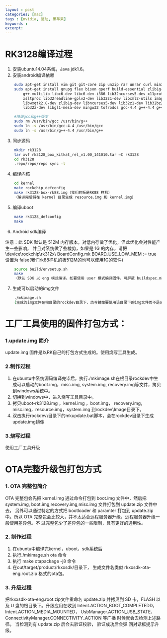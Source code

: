 ```yaml
---
layout : post
categories: [mac]
tags : [nvidia, 驱动, 黑苹果]
keywords :
excerpt:
---
```



# RK3128编译过程
1. 安装ubuntu14.04系统，Java jdk1.6。
2. 安装android编译依赖

```sh
	sudo apt-get install vim git git-core zip unzip rar unrar curl minicom valgrind gawk
	sudo apt-get install gnupg flex bison gperf build-essential zlib1g-dev gcc-multilib \
        g++-multilib libc6-dev libc6-dev-i386 lib32ncurses5-dev x11proto-core-dev libx11-dev \
        xsltproc lib32readline-gplv2-dev lib32z1-dev libxml2-utils imagemagick lzop libesd0-dev \
        libwxgtk2.8-dev zlib1g-dev libncurses5-dev lib32z1-dev lib32bz2-dev lib32ncurses5-dev \
        lib32z-dev libgl1-mesa-dev mingw32 tofrodos gcc-4.4 g++-4.4 g++-4.4-multilib

    #降级gcc和g++版本
	sudo rm /usr/bin/gcc /usr/bin/g++
	sudo ln -s /usr/bin/gcc-4.4 /usr/bin/gcc
	sudo ln -s /usr/bin/g++-4.4 /usr/bin/g++
```

3. 同步源码

```sh
    mkdir rk3128
    tar xvf rk3128_box_kitkat_rel_v1.00_141010.tar –C rk3128
    cd rk3128
    .repo/repo/repo sync -l
```

4. 编译内核

```sh
    cd kernel
    make rockchip_defconfig
    make rk3128-box-rk88.img（我们的板是RK88 样机）
    （编译完后将在 kernel 目录生成 resource.img 和 kernel.img）
```

5. 编译uboot  

```sh
	make rk3128_defconfig
    make
```

6. Android sdk编译

注意：此 SDK 默认是 512M 内存版本，对低内存做了优化，但此优化会对性能产生一些影响，
并且对系统做了些裁剪，如果是 1G 的内存，请把\device\rockchip\rk312x\ BoardConfig.mk
BOARD_USE_LOW_MEM := true 设置为 false(我们rk88样机的板512M的也可以使用1G的软件)

```sh
    source build/envsetup.sh
    make
    （默认 SDK 以 eng 模式编译。如要使用 user 模式编译固件，可屏蔽 buildspec.mk 中的注释，如下：TARGET_BUILD_VARIANT:=user）
```

7. 生成可以启动的img文件

```sh
    ./mkimage.sh
    (生成的img文件在根目录的rockdev目录下，烧写镜像要使用该目录下的img文件而不是out/target/product/rkxx目录下的img文件)
```

# 工厂工具使用的固件打包方式：

### 1.update.img 简介
update.img 固件是以RK自己的打包方式生成的。使用烧写工具生成。

### 2.制作过程
1. 在ubuntu中系统源码编译完毕后，执行./mkimage.sh在根目录rockdev中生成可以启动的boot.img，misc.img, system.img, recovery.img等文件，拷贝到windows系统中。
2. 切换到windows中，进入烧写工具目录中。
3. 拷贝uboot-rk3128.img ，kernel.img ，boot.img， recovery.img，misc.img，resource.img，system.img 到rockdev\Image目录下。
4. 双击执行rockdev\目录下的mkupdate.bat脚本，会在rockdev目录下生成update.img镜像

### 3.烧写过程
使用工厂工具升级


# OTA完整升级包打包方式
### 1. OTA  完整包简介
  OTA 完整包会先把 kernel.img 通过命令打包到 boot.img 文件中，然后把
system.img, boot.img,recovery.img,misc.img 文件打包到 update.zip 文件中去，
另外可以通过特定的方式把 bootloader 和 paramter 打包到 update.zip 中。所以 OTA
完整包会比较大，并不太适合远程服务器升级，远程服务器升级一般使用差异包。不
过完整包少了差异包的一些限制，具有更好的通用性。

### 2. 制作过程
1. 在ubuntu中编译完kernel，uboot，sdk系统后
2. 执行./mkimage.sh ota 命令
3. 执行 make otapackage -j8 命令
4. 在out/target/product/rkxxsdk/目录下， 生成文件名类似 rkxxsdk-ota-eng.root.zip 格式的ota包。
### 3. 升级过程
 把rkxxsdk-ota-eng.root.zip文件重命名 update.zip 并拷贝到 SD 卡，FLASH 以及 U 盘的根目录下。升级应用在收到
Intent.ACTION_BOOT_COMPLETEDD，Intent.ACTION_MEDIA_MOUNTED，
UsbManager.ACTION_USB_STATE，ConnectivityManager.CONNECTIVITY_ACTION 等广播
时候就会去检测上述路径。 当检测到有 update.zip 后会去验证校验， 验证成功后会弹
回对话框提示升级。
